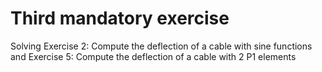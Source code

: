# Third mandatory exercise

Solving Exercise 2: Compute the deflection of a cable with sine functions and
Exercise 5: Compute the deflection of a cable with 2 P1 elements
